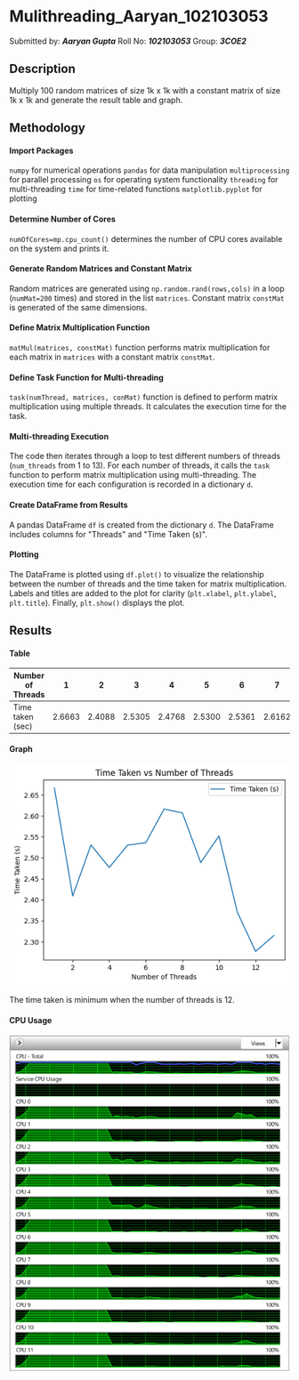 # Mulithreading_Aaryan_102103053
Submitted by: ***Aaryan Gupta*** 
Roll No: ***102103053***
Group: ***3COE2***
## Description
Multiply 100 random matrices of size 1k x 1k with a constant matrix of size 1k x 1k and generate the result table and graph. 
## Methodology
#### Import Packages
`numpy` for numerical operations 
`pandas` for data manipulation
`multiprocessing` for parallel processing
`os` for operating system functionality
`threading` for multi-threading
`time` for time-related functions
`matplotlib.pyplot` for plotting

#### Determine Number of Cores
 `numOfCores=mp.cpu_count()` determines the number of CPU cores available on the system and prints it.

#### Generate Random Matrices and Constant Matrix
Random matrices are generated using `np.random.rand(rows,cols)` in a loop (`numMat=200` times) and stored in the list `matrices`. Constant matrix `constMat` is generated of the same dimensions.

#### Define Matrix Multiplication Function
`matMul(matrices, constMat)` function performs matrix multiplication for each matrix in `matrices` with a constant matrix `constMat`.

#### Define Task Function for Multi-threading
`task(numThread, matrices, conMat)` function is defined to perform matrix multiplication using multiple threads. It calculates the execution time for the task.

#### Multi-threading Execution
The code then iterates through a loop to test different numbers of threads (`num_threads` from 1 to 13). For each number of threads, it calls the `task` function to perform matrix multiplication using multi-threading. The execution time for each configuration is recorded in a dictionary `d`.

#### Create DataFrame from Results
A pandas DataFrame `df` is created from the dictionary `d`. The DataFrame includes columns for "Threads" and "Time Taken (s)".

#### Plotting
The DataFrame is plotted using `df.plot()` to visualize the relationship between the number of threads and the time taken for matrix multiplication. Labels and titles are added to the plot for clarity (`plt.xlabel`, `plt.ylabel`, `plt.title`). Finally, `plt.show()` displays the plot.

## Results
#### Table
|Number of Threads|1|2|3|4|5|6|7|8|9|10|11|12|13|
|---|---|---|---|---|---|---|---|---|---|---|---|---|---|
|Time taken (sec)|2.6663|2.4088|2.5305|2.4768|2.5300|2.5361|2.6162|2.6068|2.4886|2.5521|2.3706|2.2767|2.3146|
#### Graph
![Graph](https://github.com/Barbaaryan/Multithreading_Aaryan_102103053/blob/main/Graph.png?raw=true)


The time taken is minimum when the number of threads is 12.
#### CPU Usage
![CPU](https://github.com/Barbaaryan/Multithreading_Aaryan_102103053/blob/main/CPU.png?raw=true)



